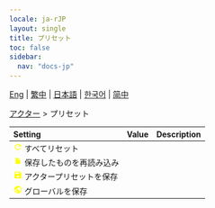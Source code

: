 ```yaml
---
locale: ja-rJP
layout: single
title: プリセット
toc: false
sidebar:
  nav: "docs-jp"
---
```

[Eng](/dancexr/menu/2025.4/actor/actor_presets) | [繁中](/tw/dancexr/menu/2025.4/actor/actor_presets) | [日本語](/jp/dancexr/menu/2025.4/actor/actor_presets) | [한국어](/kr/dancexr/menu/2025.4/actor/actor_presets) | [简中](/zh/dancexr/menu/2025.4/actor/actor_presets)

[アクター](../menu#アクター) > プリセット



| Setting | Value | Description |
| :--- | --- | :--- |
|<nobr>![refresh icon](/images/icon/ic_refresh.png) すべてリセット</nobr>|| 
|<nobr>![file icon](/images/icon/ic_file.png) 保存したものを再読み込み</nobr>|| 
|<nobr>![save icon](/images/icon/ic_save.png) アクタープリセットを保存</nobr>|| 
|<nobr>![globe icon](/images/icon/ic_globe.png) グローバルを保存</nobr>|| 
